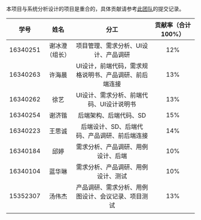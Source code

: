 本项目与系统分析设计的项目是重合的，具体贡献请参考[此团队](https://github.com/strugglinggreenhands)的提交记录。


|学号|姓名|分工|贡献率（合计100%）|
|:--:|:--:|:--:|:--:|
|16340251|谢冰澄（组长）|项目管理、需求分析、UI设计、产品调研|12%|
|16340263|许海晨|UI设计，前端代码，需求规格说明书、产品调研、前后端连接|13%|
|16340262|徐艺|UI设计、需求分析、前端代码、UI设计说明书|13%|
|16340254|谢济锴|后端架构、后端代码、SD|15%|
|16340223|王思诚|后端设计、SD、后端代码、产品调研、前后端连接|14%|
|16340184|邱婷|需求分析、产品调研、用例设计、后端|10%|
|16340104|蓝华琳|需求分析、产品调研、用例设计、测试|10%|
|15352307|汤伟杰|产品调研、需求分析、用例图设计、会议记录、项目测试|13%|
|||||

